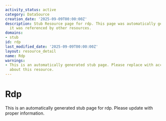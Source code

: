 ```yaml
---
activity_status: active
category: DataSource
creation_date: '2025-09-09T00:00:00Z'
description: Stub Resource page for rdp. This page was automatically generated because
  it was referenced by other resources.
domains:
- stub
id: rdp
last_modified_date: '2025-09-09T00:00:00Z'
layout: resource_detail
name: Rdp
warnings:
- This is an automatically generated stub page. Please replace with accurate information
  about this resource.
---
```


# Rdp

This is an automatically generated stub page for rdp. Please update with proper information.

